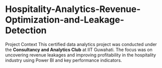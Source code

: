 # Hospitality-Analytics-Revenue-Optimization-and-Leakage-Detection
Project Context  This certified data analytics project was conducted under the **Consultancy and Analytics Club** at IIT Guwahati.   The focus was on uncovering revenue leakages and improving profitability in the hospitality industry using Power BI and key performance indicators.
